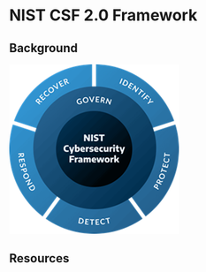 
# NIST CSF 2.0 Framework

## Background

![Core Function Relationships](/img/nist-csf-2-overview.png)

## Resources

